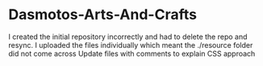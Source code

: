 # Dasmotos-Arts-And-Crafts
I created the initial repository incorrectly and had to delete the repo and resync.
I uploaded the files individually which meant the ./resource folder did not come across
Update files with comments to explain CSS approach
